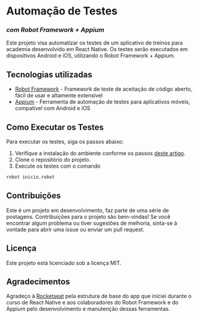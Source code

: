 # Automação de Testes
### _com Robot Framework + Appium_


Este projeto visa automatizar os testes de um aplicativo de treinos para academia desenvolvido em React Native. Os testes serão executados em dispositivos Android e iOS, utilizando o Robot Framework + Appium.


## Tecnologias utilizadas
- [Robot Framework](https://robotframework.org) - Framework de teste de aceitação de código aberto, fácil de usar e altamente extensível
- [Appium](http://appium.io/) - Ferramenta de automação de testes para aplicativos móveis, compatível com Android e iOS


## Como Executar os Testes

Para executar os testes, siga os passos abaixo:

1.  Verifique a instalação do ambiente conforme os passos [deste artigo](https://medium.com/@DevMobile360/testes-automatizados-8c6b38caa1bd).
2.  Clone o repositório do projeto.
3.  Execute os testes com o comando
```sh
robot inicio.robot
```

## Contribuições

Este é um projeto em desenvolvimento, faz parte de uma série de postagens. Contribuições para o projeto são bem-vindas! Se você encontrar algum problema ou tiver sugestões de melhoria, sinta-se à vontade para abrir uma issue ou enviar um pull request.

## Licença

Este projeto está licenciado sob a licença MIT.

## Agradecimentos

Agradeço à [Rocketseat](https://www.rocketseat.com.br/) pela estrutura de base do app que iniciei durante o curso de React Native e aos colaboradores do Robot Framework e do Appium pelo desenvolvimento e manutenção dessas ferramentas.
